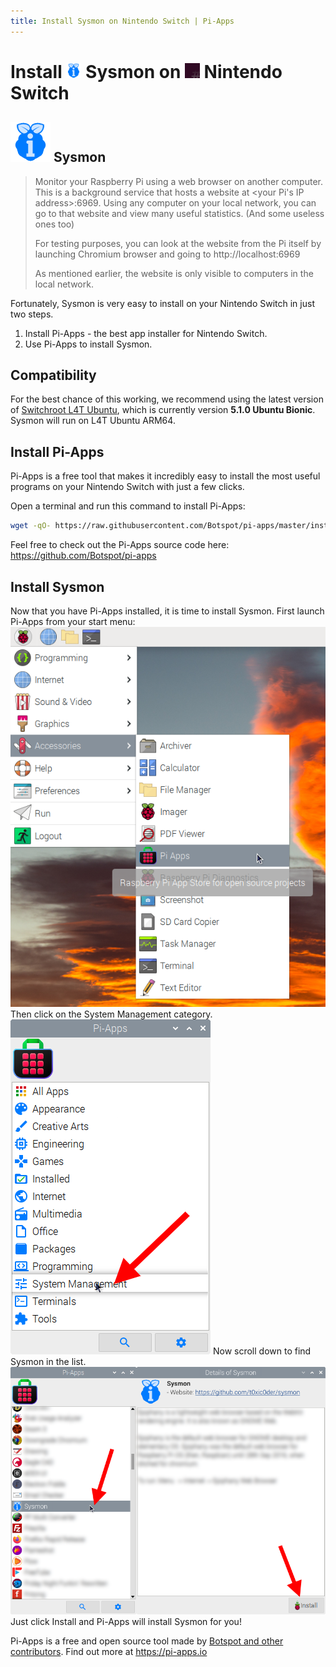 ```yaml
---
title: Install Sysmon on Nintendo Switch | Pi-Apps
---
```

<div class="simple-install-content content">

# Install <img src="/img/app-icons/Sysmon/icon-64.png" height=24> Sysmon on <img src=/img/other-icons/switchroot-icon.png height=24> Nintendo Switch

## <img src="/img/app-icons/Sysmon/icon-64.png"> Sysmon
> Monitor your Raspberry Pi using a web browser on another computer.
> This is a background service that hosts a website at <your Pi's IP address>:6969. Using any computer on your local network, you can go to that website and view many useful statistics. (And some useless ones too)
> 
> For testing purposes, you can look at the website from the Pi itself by launching Chromium browser and going to http://localhost:6969
> 
> As mentioned earlier, the website is only visible to computers in the local network.

Fortunately, Sysmon is very easy to install on your Nintendo Switch in just two steps.
1. Install Pi-Apps - the best app installer for Nintendo Switch.
2. Use Pi-Apps to install Sysmon.
</div>
<div class="simple-install-content content">

## Compatibility
For the best chance of this working, we recommend using the latest version of [Switchroot L4T Ubuntu](https://wiki.switchroot.org/en/Linux/Ubuntu-Install-Guide), which is currently version **5.1.0 Ubuntu Bionic**.
Sysmon will run on L4T Ubuntu ARM64.
</div>
<div class="simple-install-content content">

## Install Pi-Apps

Pi-Apps is a free tool that makes it incredibly easy to install the most useful programs on your Nintendo Switch with just a few clicks.

Open a terminal and run this command to install Pi-Apps:
```bash
wget -qO- https://raw.githubusercontent.com/Botspot/pi-apps/master/install | bash
```
Feel free to check out the Pi-Apps source code here: https://github.com/Botspot/pi-apps
</div>
<div class="simple-install-content content">

## Install Sysmon

Now that you have Pi-Apps installed, it is time to install Sysmon.
First launch Pi-Apps from your start menu:
<img src="/img/start-menu.png">
Then click on the System Management category.
<img src="/img/category-selections/System Management.png">
Now scroll down to find Sysmon in the list.
<img src="/img/app-icons/Sysmon/app-selection.png">
Just click Install and Pi-Apps will install Sysmon for you!
</div>
<div class="simple-install-content content">

Pi-Apps is a free and open source tool made by [Botspot and other contributors](/about/#contributors). Find out more at https://pi-apps.io
</div>
